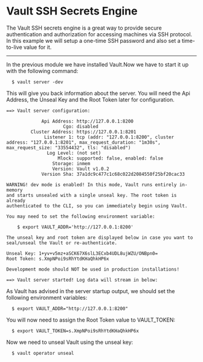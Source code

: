 # Vault SSH Secrets Engine

   The Vault SSH secrets engine is a great way to provide secure authentication and authorization for accessing machines via SSH protocol.
   In this example we will setup a one-time SSH password and also set a time-to-live value for it.
 
 ----
 
In the previous module we have installed Vault.Now we have to start it up with the following command:

```shell
  $ vault server -dev
```

This will give you back information about the server. You will need the Api Address, the Unseal Key and the Root Token later for configuration.

```shell
==> Vault server configuration:

             Api Address: http://127.0.0.1:8200
                     Cgo: disabled
         Cluster Address: https://127.0.0.1:8201
              Listener 1: tcp (addr: "127.0.0.1:8200", cluster address: "127.0.0.1:8201", max_request_duration: "1m30s", max_request_size: "33554432", tls: "disabled")
               Log Level: (not set)
                   Mlock: supported: false, enabled: false
                 Storage: inmem
                 Version: Vault v1.0.2
             Version Sha: 37a1dc9c477c1c68c022d2084550f25bf20cac33

WARNING! dev mode is enabled! In this mode, Vault runs entirely in-memory
and starts unsealed with a single unseal key. The root token is already
authenticated to the CLI, so you can immediately begin using Vault.

You may need to set the following environment variable:

    $ export VAULT_ADDR='http://127.0.0.1:8200'

The unseal key and root token are displayed below in case you want to
seal/unseal the Vault or re-authenticate.

Unseal Key: 1+yv+v5mz+aSCK67X6slL3ECxb4UDL8ujWZU/ONBpn0=
Root Token: s.XmpNPoi9sRhYtdKHaQhkHP6x

Development mode should NOT be used in production installations!

==> Vault server started! Log data will stream in below:

```

As Vault has advised in the server startup output, we should set the following environment variables:

```shell
  $ export VAULT_ADDR="http://127.0.0.1:8200"
```

You will now need to assign the Root Token value to VAULT_TOKEN:

```shell
  $ export VAULT_TOKEN=s.XmpNPoi9sRhYtdKHaQhkHP6x
```

Now we need to unseal Vault using the unseal key:

```shell
  $ vault operator unseal
```
